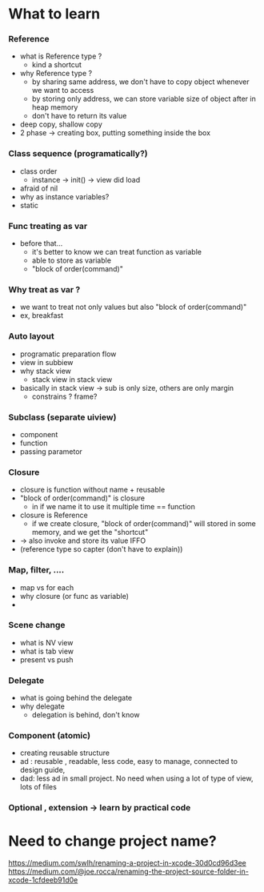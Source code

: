 # What to learn

### Reference

- what is Reference type ?
    - kind a shortcut
- why Reference type ?
    - by sharing same address, we don't have to copy object whenever we want to access
    - by storing only address, we can store variable size of object after in heap memory
    - don't have to return its value
- deep copy, shallow copy
- 2 phase → creating box, putting something inside the box

### Class sequence (programatically?)

- class order
    - instance -> init() -> view did load
- afraid of nil
- why as instance variables?
- static

### Func treating as var

- before that...
    - it's better to know we can treat function as variable
    - able to store as variable
    - "block of order(command)"

### Why treat as var ?

- we want to treat not only values but also "block of order(command)"
- ex, breakfast

### Auto layout

- programatic preparation flow
- view in subbiew
- why stack view
    - stack view in stack view
- basically in stack view → sub is only size, others are only margin
    - constrains ? frame?

### Subclass (separate uiview)

- component
- function
- passing parametor

### Closure

- closure is function without name + reusable
- "block of order(command)" is closure
    - in if we name it to use it multiple time == function
- closure is Reference
    - if we create closure, "block of order(command)" will stored in some memory,
    and we get the "shortcut"
- → also invoke and store its value IFFO
- (reference type so capter (don't have to explain))

### Map, filter, ....

- map vs for each
- why closure (or func as variable)
- 

### Scene change

- what is NV view
- what is tab view
- present vs push

### Delegate

- what is going behind the delegate
- why delegate
    - delegation is behind, don't know

### Component (atomic)

- creating reusable structure
- ad : reusable , readable, less code, easy to manage, connected to design guide,
- dad: less ad in small project. No need when using a lot of type of view, lots of files

### Optional , extension → learn by practical code


# Need to change project name?

https://medium.com/swlh/renaming-a-project-in-xcode-30d0cd96d3ee
https://medium.com/@joe.rocca/renaming-the-project-source-folder-in-xcode-1cfdeeb91d0e